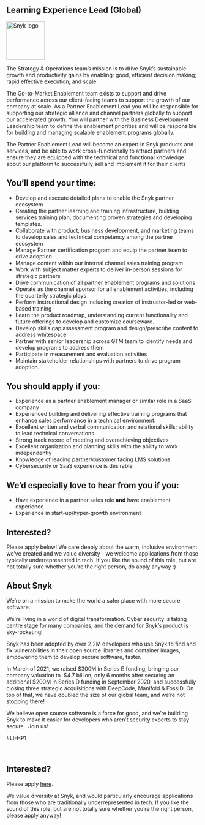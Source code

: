 Learning Experience Lead (Global)
---

<img src="https://res.cloudinary.com/snyk/image/upload/v1537345894/press-kit/brand/logo-black.png" width="100" alt="Snyk logo" />

<p><span style="font-weight: 400;">The Strategy &amp; Operations team’s mission is to drive Snyk’s sustainable growth and productivity gains by enabling: good, efficient decision making; rapid effective execution; and scale.</span></p>
<p><span style="font-weight: 400;">The Go-to-Market Enablement team exists to support and drive performance across our client-facing teams to support the growth of our company at scale. As a Partner Enablement Lead you will be responsible for supporting our strategic alliance and channel partners globally to support our accelerated growth. You will partner with the Business Development Leadership team to define the enablement priorities and will be responsible for building and managing scalable enablement programs globally.&nbsp;</span></p>
<p><span style="font-weight: 400;">The Partner Enablement Lead will become an expert in Snyk products and services, and be able to work cross-functionally to attract partners and ensure they are equipped with the technical and functional knowledge about our platform to successfully sell and implement it for their clients</span></p>
<h2><strong>You’ll spend your time:</strong></h2>
<ul>
<li style="font-weight: 400;"><span style="font-weight: 400;">Develop and execute detailed plans to enable the Snyk partner ecosystem</span></li>
<li style="font-weight: 400;"><span style="font-weight: 400;">Creating the partner learning and training infrastructure, building services training plan, documenting proven strategies and developing templates.</span></li>
<li style="font-weight: 400;"><span style="font-weight: 400;">Collaborate with product, business development, and marketing teams to develop sales and technical competency among the partner ecosystem</span></li>
<li style="font-weight: 400;"><span style="font-weight: 400;">Manage Partner certification program and equip the partner team to drive adoption</span></li>
<li style="font-weight: 400;"><span style="font-weight: 400;">Manage content within our internal channel sales training program</span></li>
<li style="font-weight: 400;"><span style="font-weight: 400;">Work with subject matter experts to deliver in-person sessions for strategic partners</span></li>
<li style="font-weight: 400;"><span style="font-weight: 400;">Drive communication of all partner enablement programs and solutions</span></li>
<li style="font-weight: 400;"><span style="font-weight: 400;">Operate as the channel sponsor for all enablement activities, including the quarterly strategic plays</span></li>
<li style="font-weight: 400;"><span style="font-weight: 400;">Perform instructional design including creation of instructor-led or web-based training</span></li>
<li style="font-weight: 400;"><span style="font-weight: 400;">Learn the product roadmap, understanding current functionality and future offerings to develop and customize courseware.</span></li>
<li style="font-weight: 400;"><span style="font-weight: 400;">Develop skills gap assessment program and design/prescribe content to address whitespace</span></li>
<li style="font-weight: 400;"><span style="font-weight: 400;">Partner with senior leadership across GTM team to identify needs and develop programs to address them</span></li>
<li style="font-weight: 400;"><span style="font-weight: 400;">Participate in measurement and evaluation activities</span></li>
<li style="font-weight: 400;"><span style="font-weight: 400;">Maintain stakeholder relationships with partners to drive program adoption.</span></li>
</ul>
<h2><strong>You should apply if you:&nbsp;</strong></h2>
<ul>
<li style="font-weight: 400;"><span style="font-weight: 400;">Experience as a partner enablement manager or similar role in a SaaS company</span></li>
<li style="font-weight: 400;"><span style="font-weight: 400;">Experienced building and delivering effective training programs that enhance sales performance in a technical environment.</span></li>
<li style="font-weight: 400;"><span style="font-weight: 400;">Excellent written and verbal communication and relational skills; ability to lead technical conversations</span></li>
<li style="font-weight: 400;"><span style="font-weight: 400;">Strong track record of meeting and overachieving objectives</span></li>
<li style="font-weight: 400;"><span style="font-weight: 400;">Excellent organization and planning skills with the ability to work independently</span></li>
<li style="font-weight: 400;"><span style="font-weight: 400;">Knowledge of leading partner/customer facing LMS solutions</span></li>
<li style="font-weight: 400;"><span style="font-weight: 400;">Cybersecurity or SaaS experience is desirable</span></li>
</ul>
<h2><strong>We’d especially love to hear from you if you:</strong></h2>
<ul>
<li style="font-weight: 400;"><span style="font-weight: 400;">Have experience in a partner sales role </span><strong>and</strong><span style="font-weight: 400;"> have enablement experience</span></li>
<li style="font-weight: 400;"><span style="font-weight: 400;">Experience in start-up/hyper-growth environment</span></li>
</ul>
<h2><strong>Interested?</strong></h2>
<p><span style="font-weight: 400;">Please apply below! We care deeply about the warm, inclusive environment we’ve created and we value diversity - we welcome applications from those typically underrepresented in tech. If you like the sound of this role, but are not totally sure whether you’re the right person, do apply anyway :)</span></p>
<h2><strong>About Snyk</strong></h2>
<p><span style="font-weight: 400;">We’re on a mission to make the world a safer place with more secure software.</span></p>
<p><span style="font-weight: 400;">We’re living in a world of digital transformation. Cyber security is taking centre stage for many companies, and the demand for Snyk’s product is sky-rocketing!&nbsp;&nbsp;</span></p>
<p><span style="font-weight: 400;">Snyk has been adopted by over 2.2M developers who use Snyk to find and fix vulnerabilities in their open source libraries and container images, empowering them to develop secure software, faster.</span></p>
<p><span style="font-weight: 400;">In March of 2021, we raised $300M in Series E funding, bringing our company valuation to&nbsp; $4.7 billion, only 6 months after securing an additional $200M in Series D funding in September 2020, and successfully closing three strategic acquisitions with DeepCode, Manifold &amp; FossID. On top of that, we have doubled the size of our global team, and we’re not stopping there!&nbsp;&nbsp;</span></p>
<p><span style="font-weight: 400;">We believe open source software is a force for good, and we’re building Snyk to make it easier for developers who aren’t security experts to stay secure.&nbsp; Join us!</span></p>
<p><span style="font-weight: 400;">#LI-HP1</span></p>
<p>&nbsp;</p>

Interested?
---

Please apply [here](https://boards.greenhouse.io/snyk/jobs/5470213002#app).

We value diversity at Snyk, and would particularly encourage applications from those who are traditionally underrepresented in tech.
If you like the sound of this role, but are not totally sure whether you’re the right person, please apply anyway!
